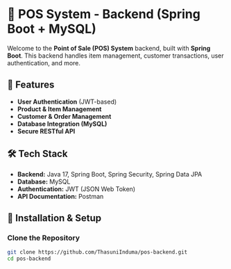 # 🛒 POS System - Backend (Spring Boot + MySQL)

Welcome to the **Point of Sale (POS) System** backend, built with **Spring Boot**. This backend handles item management, customer transactions, user authentication, and more.

## 🌟 Features

- **User Authentication** (JWT-based)
- **Product & Item Management**
- **Customer & Order Management**
- **Database Integration (MySQL)**
- **Secure RESTful API**

## 🛠️ Tech Stack

- **Backend:** Java 17, Spring Boot, Spring Security, Spring Data JPA
- **Database:** MySQL
- **Authentication:** JWT (JSON Web Token)
- **API Documentation:** Postman

## 🚀 Installation & Setup

### **Clone the Repository**
```sh
git clone https://github.com/ThasuniInduma/pos-backend.git
cd pos-backend
